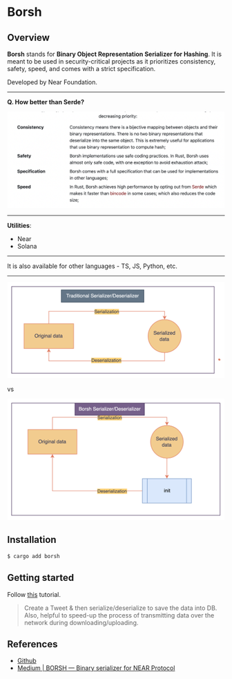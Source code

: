 # Borsh

## Overview

**Borsh** stands for **Binary Object Representation Serializer for Hashing**. It is meant to be used in security-critical projects as it prioritizes consistency, safety, speed, and comes with a strict specification.

Developed by Near Foundation.

---

**Q. How better than Serde?**

![](../../img/borsh.png)

---

**Utilities**:

- Near
- Solana

---

It is also available for other languages - TS, JS, Python, etc.

---

![](../../img/traditional_serialization.png)

vs

![](../../img/borsh_serialization.png)

## Installation

```bash
$ cargo add borsh
```

## Getting started

Follow [this](./demo/src/tut_1.rs) tutorial.

> Create a Tweet & then serialize/deserialize to save the data into DB.
> Also, helpful to speed-up the process of transmitting data over the
> network during downloading/uploading.

## References

- [Github](https://github.com/near/borsh-rs)
- [Medium | BORSH — Binary serializer for NEAR Protocol](https://medium.com/@alexfilatov/borsh-binary-serialiser-for-near-protocol-eed79a1638f4)
